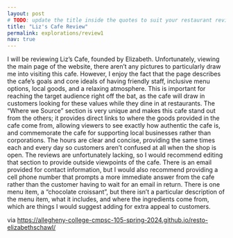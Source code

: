 ```yaml
---
layout: post
# TODO: update the title inside the quotes to suit your restaurant review needs
title: "Liz's Cafe Review"
permalink: explorations/review1
nav: true
---
```


I will be reviewing Liz’s Cafe, founded by Elizabeth. Unfortunately, viewing the main page of the website, there aren’t any pictures to particularly draw me into visiting this cafe. However, I enjoy the fact that the page describes the cafe’s goals and core ideals of having friendly staff, inclusive menu options, local goods, and a relaxing atmosphere. This is important for reaching the target audience right off the bat, as the cafe will draw in customers looking for these values while they dine in at restaurants. The “Where we Source” section is very unique and makes this cafe stand out from the others; it provides direct links to where the goods provided in the cafe come from, allowing viewers to see exactly how authentic the cafe is, and commemorate the cafe for supporting local businesses rather than corporations. The hours are clear and concise, providing the same times each and every day so customers aren’t confused at all when the shop is open. The reviews are unfortunately lacking, so I would recommend editing that section to provide outside viewpoints of the cafe. There is an email provided for contact information, but I would also recommend providing a cell phone number that prompts a more immediate answer from the cafe rather than the customer having to wait for an email in return. There is one menu item, a “chocolate croissant”, but there isn’t a particular description of the menu item, what it includes, and where the ingredients come from, which are things I would suggest adding for extra appeal to customers.

via https://allegheny-college-cmpsc-105-spring-2024.github.io/resto-elizabethschawl/ 
